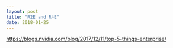 ```yaml
---
layout: post
title: "R2E and R4E"
date: 2018-01-25
---
```

https://blogs.nvidia.com/blog/2017/12/11/top-5-things-enterprise/
